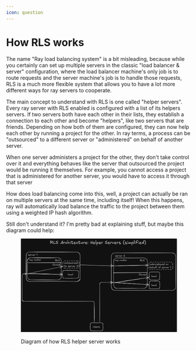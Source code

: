 ```yaml
---
icon: question
---
```


# How RLS works

The name "Ray load balancing system" is a bit misleading, because while you certainly can set up multiple servers in the classic "load balancer & server" configuration, where the load balancer machine's only job is to route requests and the server machine's job is to handle those requests, RLS is a much more flexible system that allows you to have a lot more different ways for ray servers to cooperate.

The main concept to understand with RLS is one called "helper servers". Every ray server with RLS enabled is configured with a list of its helpers servers. If two servers both have each other in their lists, they establish a connection to each other and become "helpers", like two servers that are friends. Depending on how both of them are configured, they can now help each other by running a project for the other. In ray terms, a process can be "outsourced" to a different server or "administered" on behalf of another server.&#x20;

When one server administers a project for the other, they don't take control over it and everything behaves like the server that outsourced the project would be running it themselves. For example, you cannot access a project that is administered for another server, you would have to access it through that server

How does load balancing come into this, well, a project can actually be ran on multiple servers at the same time, including itself! When this happens, ray will automatically load balance the traffic to the project between them using a weighted IP hash algorithm.

Still don't understand it? I'm pretty bad at explaining stuff, but maybe this diagram could help:

<figure><img src="../.gitbook/assets/rls-arch-simplified.png" alt=""><figcaption><p>Diagram of how RLS helper server works</p></figcaption></figure>

